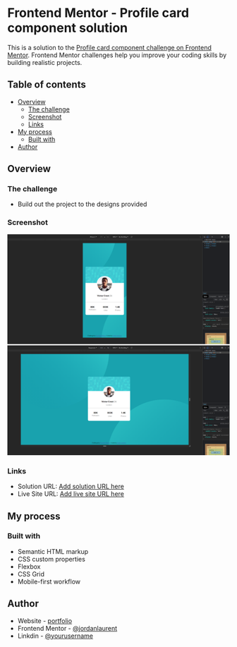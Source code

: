 # Frontend Mentor - Profile card component solution

This is a solution to the [Profile card component challenge on Frontend Mentor](https://www.frontendmentor.io/challenges/profile-card-component-cfArpWshJ). Frontend Mentor challenges help you improve your coding skills by building realistic projects. 

## Table of contents

- [Overview](#overview)
  - [The challenge](#the-challenge)
  - [Screenshot](#screenshot)
  - [Links](#links)
- [My process](#my-process)
  - [Built with](#built-with)
- [Author](#author)


## Overview

### The challenge

- Build out the project to the designs provided

### Screenshot

![](./images/mobile.png)
![](./images/desktop.png)


### Links

- Solution URL: [Add solution URL here](https://github.com/jordanlaurent/profile-card-component-main)
- Live Site URL: [Add live site URL here](https://jordanlaurent.github.io/profile-card-component-main/)

## My process

### Built with

- Semantic HTML markup
- CSS custom properties
- Flexbox
- CSS Grid
- Mobile-first workflow



## Author

- Website - [portfolio](https://www.jordan-laurent.fr)
- Frontend Mentor - [@jordanlaurent](https://www.frontendmentor.io/profile/jordanlaurent)
- Linkdin - [@yourusername](https://www.linkedin.com/in/laurent-jordan/)

